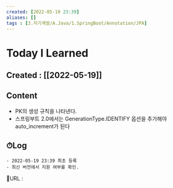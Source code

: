 ```yaml
---
created: [2022-05-19 23:39]
aliases: []
tags : [3.자기계발/A.Java/1.SpringBoot/Annotation/JPA]
---
```


# Today I Learned
## Created : [[2022-05-19]]
## Content
- PK의 생성 규칙을 나타낸다.
- 스프링부트 2.0에서는 GenerationType.IDENTIFY 옵션을 추가해야 auto_increment가 된다

## ⏱Log
	- 2022-05-19 23:39 최초 등록	
	- 최신 버전에서 지원 여부를 확인.


📙URL :